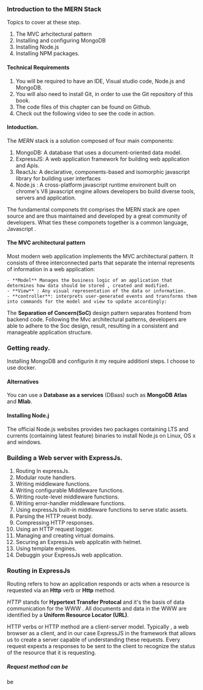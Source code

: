 ### Introduction to the MERN Stack

Topics to cover at these step.

1. The MVC arhcitectural pattern
2. Installing and configuring MongoDB
3. Installing Node.js
4. Installing NPM packages.

#### Technical Requirements

1. You will be required to have an IDE, Visual studio code, Node.js and MongoDB.
2. You will also need to install Git, in order to use the Git repository of this book.
3. The code files of this chapter can be found on Github. 
4. Check out the following video to see the code in action.

#### Intoduction.
The *MERN* stack is a solution composed of four main components:

1. MongoDB: A database that uses a document-oriented data model.
2. ExpressJS: A web application framework for building web application  and Apis.
3. ReactJs: A declarative, components-based and isomorphic javascript library for building user interfaces
4. Node.js : A cross-platform javascript runtime environent built on chrome's V8 javascript engine allows developers bo build diverse tools, servers and application. 

The fundamental componets tht comprises the MERN stack are open source and are thus maintained and developed by a great community of developers. What ties these componets together is a common language, Javascript
.

#### The MVC architectural pattern

Most modern web application implements the MVC architectural pattern. It consists of three interconnected parts that separate the internal represents of information in a web application:

    - **Model** Manages the business logic of an application that determines how data should be stored , created and modified.
    - **View** : Any visual representation of the data or information.
    - **controller**: interprets user-generated events and transforms them into commands for the model and view to update accordingly:

The **Separation of Concern(SoC)** design pattern separates frontend from backend code. Following the Mvc architectural patterns, developers are able to adhere to the Soc design, result, resulting in a consistent and manageable application structure.

### Getting ready.

Installing MongoDB and configurin it my require additionl steps. I choose to use docker.

#### Alternatives
You can use a **Database as a services** (DBaas) such as **MongoDB Atlas** and **Mlab**.

#### Installing Node.j

The official Node.js websites provides two packages containing LTS and currents (containing latest feature) binaries to install Node.js on Linux, OS x and windows.


### Building a Web server with ExpressJs.
1. Routing In expressJs.
2. Modular route handlers.
3. Writing middleware functions.
4. Writing configurable Middleware functions.
5. Writing route-level middleware functions.
6. Writing error-handler middleware functions.
7. Using expressJs built-in middleware functions to serve static assets.
8. Parsing the HTTP reuest body.
9. Compressing HTTP responses.
8. Using an HTTP request logger.
9. Managing and creating virtual domains.
10. Securing an ExpressJs web applcatin with helmet.
11. Using template engines.
12. Debuggin your ExpressJs web application.


### Routing in ExpressJs

Routing refers to how an application responds or acts when a resource is requested via an **Http** verb or **Http** method.

*HTTP* stands for __Hypertext Transfer Protocal__ and it's the basis of data communication for the WWW . All documents and data in the WWW are identified by a **Uniform Resource Locator (URL)**.

HTTP verbs or HTTP method are a client-server model. Typically , a web browser as a client, and in our case ExpressJS in the framework that allows us to create a server capable of understanding these requests. Every request expexts a responses to be sent to the client to recognize the status of the resource that it is requesting.

##### Request method can be    
be
